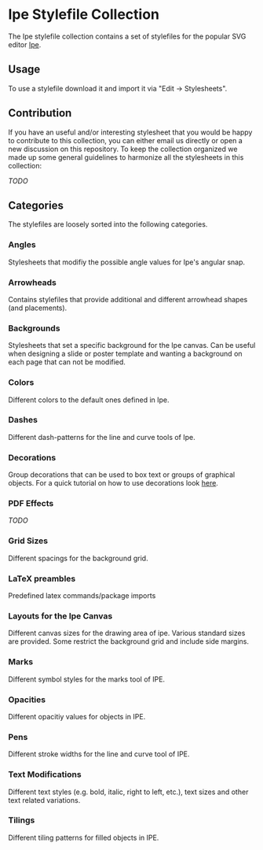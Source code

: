 # Ipe Stylefile Collection

The Ipe stylefile collection contains a set of stylefiles for the popular SVG editor [Ipe](https://ipe.otfried.org/).

## Usage
To use a stylefile download it and import it via "Edit -> Stylesheets".

## Contribution
If you have an useful and/or interesting stylesheet that you would be happy to contribute to this collection, you can either email us directly or open a new discussion on this repository.
To keep the collection organized we made up some general guidelines to harmonize all the stylesheets in this collection:

*TODO*

## Categories
The stylefiles are loosely sorted into the following categories.

### Angles
Stylesheets that modifiy the possible angle values for Ipe's angular snap.

### Arrowheads
Contains stylefiles that provide additional and different arrowhead shapes (and placements).

### Backgrounds
Stylesheets that set a specific background for the Ipe canvas. 
Can be useful when designing a slide or poster template and
wanting a background on each page that can not be modified.

### Colors
Different colors to the default ones defined in Ipe.

### Dashes
Different dash-patterns for the line and curve tools of Ipe.

### Decorations
Group decorations that can be used to box text or groups of graphical objects.
For a quick tutorial on how to use decorations look [here]().

### PDF Effects
*TODO*

### Grid Sizes
Different spacings for the background grid.

### LaTeX preambles
Predefined latex commands/package imports

### Layouts for the Ipe Canvas
Different canvas sizes for the drawing area of ipe. Various standard sizes are provided. Some restrict the background grid and include side margins.

### Marks
Different symbol styles for the marks tool of IPE.

### Opacities
Different opacitiy values for objects in IPE.

### Pens
Different stroke widths for the line and curve tool of IPE.

### Text Modifications
Different text styles (e.g. bold, italic, right to left, etc.), text sizes and other text related variations.

### Tilings
Different tiling patterns for filled objects in IPE.
